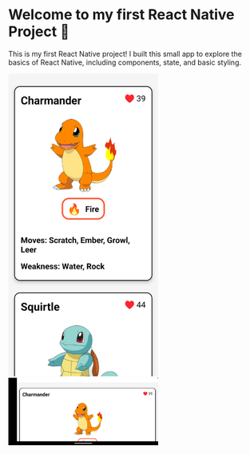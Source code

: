 # Welcome to my first React Native Project 👋

This is my first React Native project! I built this small app to explore the basics of React Native, including components, state, and basic styling. 

<img src="https://github.com/UmutSeyhan0/Pokemon/blob/dbbc81e62cc3a73284650dd371d1512e2aff84fd/pokemonvertical.png" alt="Example Image" width="300" borderRadius="60"/>


<img src="https://github.com/UmutSeyhan0/Pokemon/blob/dbbc81e62cc3a73284650dd371d1512e2aff84fd/pokemonhorizontal.png" alt="Example Image" width="300" borderRadius="60"/>

